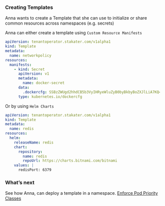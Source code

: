 ### Creating Templates

Anna wants to create a Template that she can use to initialize or share common resources across namespaces (e.g. secrets)

Anna can either create a template using `Custom Resource Manifests`

```yaml
apiVersion: tenantoperator.stakater.com/v1alpha1
kind: Template
metadata:
  name: networkpolicy
resources:
  manifests:
    - kind: Secret
      apiVersion: v1
      metadata:
        name: docker-secret
      data:
        .dockercfg: SSBzZWUgd2hhdCB5b3VyIHRyeWluZyB0byBkbyBoZXJlLiA7KQ==
      type: kubernetes.io/dockercfg
```

Or by using `Helm Charts`

```yaml
apiVersion: tenantoperator.stakater.com/v1alpha1
kind: Template
metadata:
  name: redis
resources:
  helm:
    releaseName: redis
    chart:
      repository:
        name: redis
        repoUrl: https://charts.bitnami.com/bitnami
    values: |
      redisPort: 6379
```

### What’s next

See how Anna, can deploy a template in a namespace. [Enforce Pod Priority Classes](/docs/operator/use-cases/pod-priority-classes)